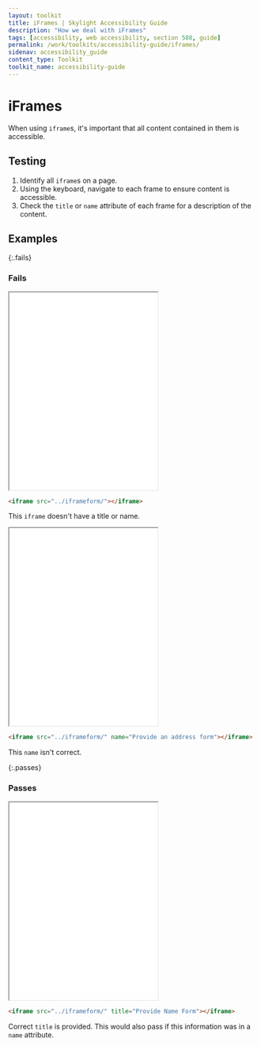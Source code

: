 ```yaml
---
layout: toolkit
title: iFrames | Skylight Accessibility Guide
description: "How we deal with iFrames"
tags: [accessibility, web accessibility, section 508, guide]
permalink: /work/toolkits/accessibility-guide/iframes/
sidenav: accessibility_guide
content_type: Toolkit
toolkit_name: accessibility-guide
---
```


# iFrames

When using `iframe`s, it's important that all content contained in them is accessible.

## Testing

1. Identify all `iframe`s on a page.
2. Using the keyboard, navigate to each frame to ensure content is accessible.
3. Check the `title` or `name` attribute of each frame for a description of the content.

## Examples

{:.fails}
### Fails

<div class="example">
  <div class="row">
    <div class="col-sm-1"></div>
    <iframe height='400' class='col-sm-10' src="../iframeform/"></iframe>
    <div class="col-sm-1"></div>
  </div>
</div>

```html
<iframe src="../iframeform/"></iframe>
```

This `iframe` doesn't have a title or name.

<div class="example">
  <div class="row">
    <div class="col-sm-1"></div>
    <iframe height='400' class='col-sm-10' src="../iframeform/" name="Provide an address form"></iframe>
    <div class="col-sm-1"></div>
  </div>
</div>

```html
<iframe src="../iframeform/" name="Provide an address form"></iframe>
```

This `name` isn't correct.

{:.passes}
### Passes

<div class="example">
  <div class="row">
    <div class="col-sm-1"></div>
    <iframe height='400' class='col-sm-10' src="../iframeform/" title="Provide Name Form"></iframe>
    <div class="col-sm-1"></div>
  </div>
</div>

```html
<iframe src="../iframeform/" title="Provide Name Form"></iframe>
```

Correct `title` is provided. This would also pass if this information was in a `name` attribute.
